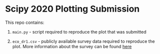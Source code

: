 # Scipy 2020 Plotting Submission

This repo contains:

1. `main.py` - script required to reproduce the plot that was submitted

2. `eco_dr1.csv` - publicly available survey data required to reproduce the plot. More information about the survey can be found [here](https://resolve.astro.unc.edu/pages/eco.php)

   

